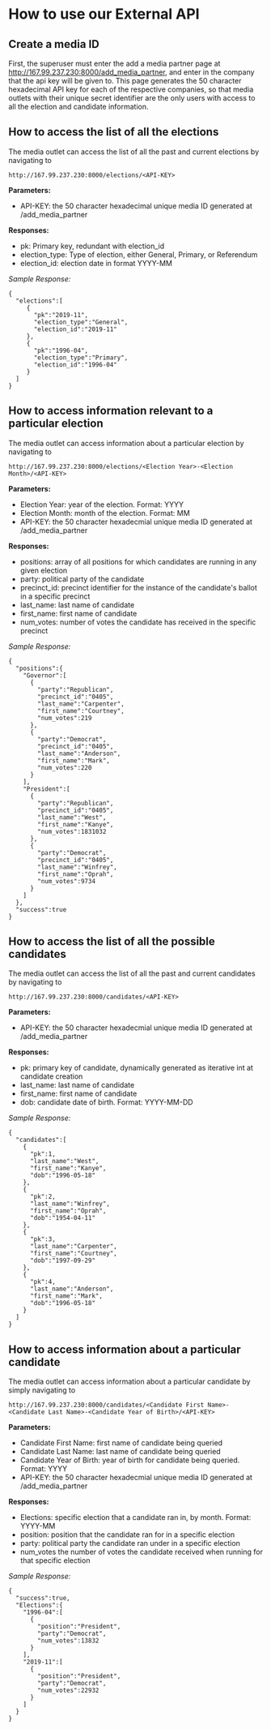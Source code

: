# How to use our External API
## Create a media ID
  First, the superuser must enter the add a media partner page at http://167.99.237.230:8000/add_media_partner, and enter in the company that the api key will be given to.
  This page generates the 50 character hexadecimal API key for each of the respective companies, so that media outlets with their unique secret identifier are the only users with access to all the election and candidate information.
  
## How to access the list of all the elections
  The media outlet can access the list of all the past and current elections by navigating to 
  
    http://167.99.237.230:8000/elections/<API-KEY>
    
   **Parameters:**
   - API-KEY: the 50 character hexadecimal unique media ID generated at /add_media_partner
    
   **Responses:**
   - pk: Primary key, redundant with election_id
   - election_type: Type of election, either General, Primary, or Referendum
   - election_id: election date in format YYYY-MM
    
   _Sample Response:_
    
    {  
      "elections":[  
         {  
           "pk":"2019-11",
           "election_type":"General",
           "election_id":"2019-11"
         },
         {  
           "pk":"1996-04",
           "election_type":"Primary",
           "election_id":"1996-04"
         }
      ]
    }
    
    
## How to access information relevant to a particular election
  The media outlet can access information about a particular election by navigating to
    
    http://167.99.237.230:8000/elections/<Election Year>-<Election Month>/<API-KEY>
    
   **Parameters:**
   * Election Year: year of the election. Format: YYYY
   * Election Month: month of the election. Format: MM
   * API-KEY: the 50 character hexadecmial unique media ID generated at /add_media_partner
    
   **Responses:**
   * positions: array of all positions for which candidates are running in any given election
   * party: political party of the candidate
   * precinct_id: precinct identifier for the instance of the candidate's ballot in a specific precinct
   * last_name: last name of candidate
   * first_name: first name of candidate
   * num_votes: number of votes the candidate has received in the specific precinct
    
   _Sample Response:_
    
    {  
      "positions":{  
        "Governor":[  
          {  
            "party":"Republican",
            "precinct_id":"0405",
            "last_name":"Carpenter",
            "first_name":"Courtney",
            "num_votes":219
          },
          {  
            "party":"Democrat",
            "precinct_id":"0405",
            "last_name":"Anderson",
            "first_name":"Mark",
            "num_votes":220
          }
        ],
        "President":[  
          {  
            "party":"Republican",
            "precinct_id":"0405",
            "last_name":"West",
            "first_name":"Kanye",
            "num_votes":1831032
          },
          {  
            "party":"Democrat",
            "precinct_id":"0405",
            "last_name":"Winfrey",
            "first_name":"Oprah",
            "num_votes":9734
          }
        ]
      },
      "success":true
    }
    
   
## How to access the list of all the possible candidates
  The media outlet can access the list of all the past and current candidates by navigating to
    
    http://167.99.237.230:8000/candidates/<API-KEY>
    
   **Parameters:**
   * API-KEY: the 50 character hexadecmial unique media ID generated at /add_media_partner
    
   **Responses:**
   * pk: primary key of candidate, dynamically generated as iterative int at candidate creation
   * last_name: last name of candidate
   * first_name: first name of candidate
   * dob: candidate date of birth. Format: YYYY-MM-DD
    
   _Sample Response:_
    
    {  
      "candidates":[  
        {  
          "pk":1,
          "last_name":"West",
          "first_name":"Kanye",
          "dob":"1996-05-18"
        },
        {  
          "pk":2,
          "last_name":"Winfrey",
          "first_name":"Oprah",
          "dob":"1954-04-11"
        },
        {  
          "pk":3,
          "last_name":"Carpenter",
          "first_name":"Courtney",
          "dob":"1997-09-29"
        },
        {  
          "pk":4,
          "last_name":"Anderson",
          "first_name":"Mark",
          "dob":"1996-05-18"
        }
      ]
    }
    

## How to access information about a particular candidate
  The media outlet can access information about a particular candidate by simply navigating to
  
    http://167.99.237.230:8000/candidates/<Candidate First Name>-<Candidate Last Name>-<Candidate Year of Birth>/<API-KEY> 
    
   **Parameters:**
   * Candidate First Name: first name of candidate being queried
   * Candidate Last Name: last name of candidate being queried
   * Candidate Year of Birth: year of birth for candidate being queried. Format: YYYY
   * API-KEY: the 50 character hexadecmial unique media ID generated at /add_media_partner
    
   **Responses:**
   * Elections: specific election that a candidate ran in, by month. Format: YYYY-MM
   * position: position that the candidate ran for in a specific election
   * party: political party the candidate ran under in a specific election
   * num_votes the number of votes the candidate received when running for that specific election
    
   _Sample Response:_
   
    {  
      "success":true,
      "Elections":{  
        "1996-04":[  
          {  
            "position":"President",
            "party":"Democrat",
            "num_votes":13832
          }
        ],
        "2019-11":[  
          {  
            "position":"President",
            "party":"Democrat",
            "num_votes":22932
          }
        ]
      }
    }
    
